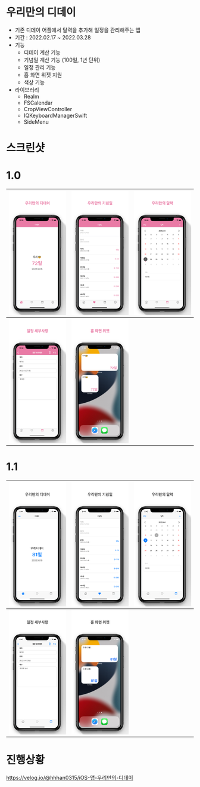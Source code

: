 # 우리만의 디데이
- 기존 디데이 어플에서 달력을 추가해 일정을 관리해주는 앱
- 기간 : 2022.02.17 ~ 2022.03.28
- 기능
  - 디데이 계산 기능
  - 기념일 계산 기능 (100일, 1년 단위)
  - 일정 관리 기능
  - 홈 화면 위젯 지원
  - 색상 기능
- 라이브러리
  - Realm
  - FSCalendar
  - CropViewController
  - IQKeyboardManagerSwift
  - SideMenu

# 스크린샷
# 1.0
|![1](https://github.com/hhhan0315/OurDday/blob/main/스크린샷/ios-6.5-inch-1.jpg)|![2](https://github.com/hhhan0315/OurDday/blob/main/스크린샷/ios-6.5-inch-2.jpg)|![3](https://github.com/hhhan0315/OurDday/blob/main/스크린샷/ios-6.5-inch-3.jpg)|
|--|--|--|
|![4](https://github.com/hhhan0315/OurDday/blob/main/스크린샷/ios-6.5-inch-4.jpg)|![5](https://github.com/hhhan0315/OurDday/blob/main/스크린샷/ios-6.5-inch-5.jpg)||

# 1.1
|![1.1-1](https://github.com/hhhan0315/OurDday/blob/main/스크린샷/ios-6.5-inch-1-1.1.jpg)|![1.1-2](https://github.com/hhhan0315/OurDday/blob/main/스크린샷/ios-6.5-inch-2-1.1.jpg)|![1.1-3](https://github.com/hhhan0315/OurDday/blob/main/스크린샷/ios-6.5-inch-3-1.1.jpg)|
|--|--|--|
|![1.1-4](https://github.com/hhhan0315/OurDday/blob/main/스크린샷/ios-6.5-inch-4-1.1.jpg)|![1.1-5](https://github.com/hhhan0315/OurDday/blob/main/스크린샷/ios-6.5-inch-5-1.1.jpg)||

# 진행상황
https://velog.io/@hhhan0315/iOS-앱-우리만의-디데이
